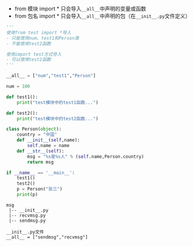- from 模块 import * 只会导入`__all__`中声明的变量或函数
- from 包名 import * 只会导入`__all__`中声明的包（在`__init__.py`文件定义）

```python
'''
使用from test import *导入
- 只能使用num、test1和Person类
- 不能使用test2函数

使用import test方式导入
- 可以使用test2函数
'''

__all__ = ["num","test1","Person"]

num = 100

def test1():
	print("test模块中的test1函数...")

def test2():
	print("test模块中的test2函数...")	

class Person(object):
	country = "中国"
	def __init__(self,name):
		self.name = name
	def __str__(self):
		msg = "%s是%s人" % (self.name,Person.country)	
		return msg

if __name__ == '__main__':
	test1()	
	test2()
	p = Person("张三")
	print(p)	
```

```
msg
 |-- __init__.py
 |-- recvmsg.py
 |-- sendmsg.py

__init__.py文件
__all__ = ["sendmsg","recvmsg"]

```